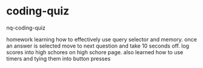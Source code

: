 # coding-quiz
nq-coding-quiz


homework learning how to effectively use query selector and memory.  once an answer is selected move to next question and take 10 seconds off.  log scores into high schores on high schore page.  also learned how to use timers and tying them into button presses